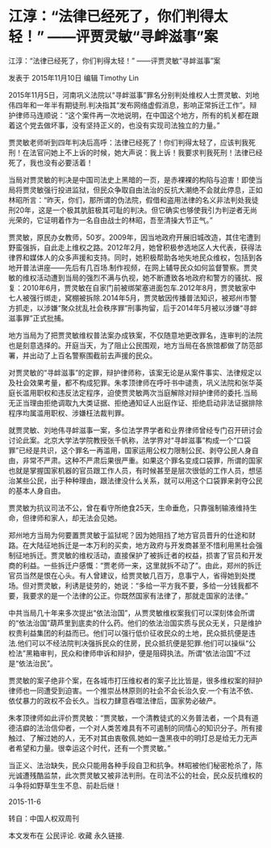 # 江淳：“法律已经死了，你们判得太轻！” ——评贾灵敏“寻衅滋事”案

江淳：“法律已经死了，你们判得太轻！” ——评贾灵敏“寻衅滋事”案

发表于 2015年11月10日 编辑 Timothy Lin

2015年11月5日，河南巩义法院以“寻衅滋事”罪名分别判处维权人士贾灵敏、刘地伟四年和一年半有期徒刑.判决指其“发布网络虚假消息，影响正常拆迁工作”。辩护律师马连顺说：“这个案件再一次地说明，在中国这个地方，所有的机关都在跟着这个党去做坏事，没有坚持正义的，也没有实现司法独立的力量。”

贾灵敏老师听到四年判决后高呼：法律已经死了！你们判得太轻了，应该判我死刑！在法官问她上不上诉的时候，她大声说：我上诉！我要求判我死刑！法律已经死了，我也没有必要活着！

当局对贾灵敏的判决是中国司法史上黑暗的一页，是赤裸裸的构陷与迫害！即使当局将贾灵敏强行投进监狱，但民众争取自由法治的反抗大潮绝不会就此停息，正如林昭所言：“昨天，你们，那所谓的伪法院，假借和盗用法律的名义非法判处我徒刑20年，这是一个极其肮脏极其可耻的判决。但它确实也够使我引为判逆者无尚光荣的，它证明着作为一名自由战士的林昭，吾至清操大节正气。”

贾灵敏，原民办女教师，50岁。2009年，因当地政府开展旧城改造，其住宅遭到野蛮强拆，自此走上维权之路。2012年2月，她曾积极参选地区人大代表，获得法律界和媒体人的众多声援和支持。同时，她积极帮助各地失地民众维权，包括到各地开普法讲座——先后有几百场.制作视频，在网上辅导民众如何监督警察。贾灵敏的维权活动遭到当局的强烈不满与仇视，她不断遭致各地政府和警方的骚扰、报复：2010年6月，贾灵敏在自家门前被绑架塞进面包车.2012年8月，贾灵敏家中七人被强行绑走，窝棚被拆除.2014年5月，贾灵敏因传播普法知识，被郑州市警方抓走，以涉嫌“聚众扰乱社会秩序罪”刑事拘留，后于2014年5月被以涉嫌“寻衅滋事罪”正式批捕。

地方当局为了把贾灵敏维权普法案办成铁案，不仅随意地更改罪名，连审判的法院也是刻意选择的。开庭当天，为了阻止公民围观，地方当局在各旅馆都做了防范部署，并出动了上百名警察围截前去声援的民众。

对贾灵敏的“寻衅滋事”的定罪，辩护律师称，该案无论是从案件事实、法律规定以及社会效果考量，都不构成犯罪。朱孝顶律师在呼吁书中谴责，巩义法院和张华英庭长滥用职权和违反法定程序，迫使贾灵敏两次当庭解除对辩护律师的委托.当局无正当理由拒绝调取九大类证据、拒绝通知证人出庭作证、拒绝启动非法证据排除程序均属滥用职权、涉嫌枉法裁判罪。

就贾灵敏、刘地伟寻衅滋事一案，多位法学界学者和业界律师曾经专门召开研讨会讨论此案。北京大学法学院教授张千帆称，法学界对“寻衅滋事”构成一个“口袋罪”已经是共识，这个罪名一再滥用，国家运用公权力限制公民、剥夺公民人身自由，非常不严肃。这种不严肃后果很严重。如果这个罪名变成口袋罪，所谓的国家也就是掌握国家机器的官员跟工作人员，有时候甚至是层次很低的工作人员，想惩治某些公民，出于种种理由，跟法律没什么关系，就可以用这个口袋罪来剥夺公民的基本人身自由。

贾灵敏为抗议司法不公，曾在看守所绝食25天，生命垂危，只靠强制输液维持生命，但律师和家人，却无法会见她。

郑州地方当局为何要置贾灵敏于监狱呢？因为她阻挡了地方官员晋升的仕途和财路。在大陆征地拆迁是一本万利的买卖，地方政府与开发商甚至不惜利用黑社会强制征地拆迁。贾灵敏的维权活动，直接保护了被拆迁者的权益，损害了官员和开发商的利益。一些拆迁户感慨：“贾老师一来，这里就拆不动了”。由此，郑州的拆迁官员当然是恨在心头。有人曾建议，给贾灵敏几百万，息事宁人，省得她到处搅场。但对贾灵敏，利诱是徒劳的，她说：“多给一平方我不要，多给一分钱我都不要，我要求的是一个法律的公正。你既然国家有法律了，那就走国家的法律。”

中共当局几十年来多次提出“依法治国”，从贾灵敏维权案我们可以深刻体会所谓的“依法治国”葫芦里到底卖的什么药。他们的依法治国实质与民众无关，只是维护权贵利益集团的利益而已。他们可以强行低价征收民众的土地，民众抵抗便是违法.他们可以不经法院判决强拆民众的住房，民众抵抗便是犯罪.他们可以操纵“公检法”黑箱审判，民众和律师申诉和辩护，便是阻碍执法。所谓“依法治国”不过是“依法治民”。

贾灵敏的案子绝非个案，在各城市打压维权者的案子比比皆是，很多维权案的辩护律师也一同遭受到迫害。一个推崇丛林原则的社会不会长治久安.一个有法不依、依仗暴力的政权不会长久。当权力肆意吞噬法律后，国家势必破产。

朱孝顶律师如此评价贾灵敏：“贾灵敏，一个清教徒式的义务普法者，一个具有道德洁癖的法治信仰者，一个对人类苦难具有不可遏制的同情心的知识分子。所有接触过、了解过她的人，无不对其由衷敬佩.她如一盏黑夜中的明灯总是给无力无声者希望和力量。很幸运这个时代，还有一个贾灵敏。”

当正义、法治缺失，民众只能用各种手段自卫和抗争。林昭被他们秘密枪杀了，陈光诚遭残酷监禁，此次贾灵敏又被非法判刑。在司法不公的社会，民众反抗维权的斗争将如野草生生不息、前赴后继！

2015-11-6

转自：中国人权双周刊

本文发布在 公民评论. 收藏 永久链接.